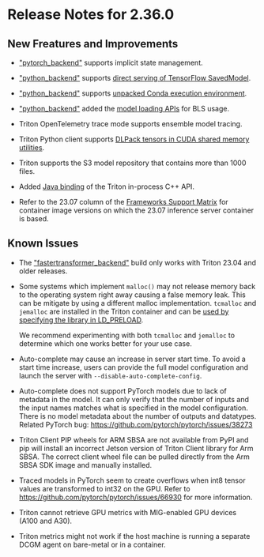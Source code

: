 <!--
# Copyright 2023, NVIDIA CORPORATION & AFFILIATES. All rights reserved.
#
# Redistribution and use in source and binary forms, with or without
# modification, are permitted provided that the following conditions
# are met:
#  * Redistributions of source code must retain the above copyright
#    notice, this list of conditions and the following disclaimer.
#  * Redistributions in binary form must reproduce the above copyright
#    notice, this list of conditions and the following disclaimer in the
#    documentation and/or other materials provided with the distribution.
#  * Neither the name of NVIDIA CORPORATION nor the names of its
#    contributors may be used to endorse or promote products derived
#    from this software without specific prior written permission.
#
# THIS SOFTWARE IS PROVIDED BY THE COPYRIGHT HOLDERS ``AS IS'' AND ANY
# EXPRESS OR IMPLIED WARRANTIES, INCLUDING, BUT NOT LIMITED TO, THE
# IMPLIED WARRANTIES OF MERCHANTABILITY AND FITNESS FOR A PARTICULAR
# PURPOSE ARE DISCLAIMED.  IN NO EVENT SHALL THE COPYRIGHT OWNER OR
# CONTRIBUTORS BE LIABLE FOR ANY DIRECT, INDIRECT, INCIDENTAL, SPECIAL,
# EXEMPLARY, OR CONSEQUENTIAL DAMAGES (INCLUDING, BUT NOT LIMITED TO,
# PROCUREMENT OF SUBSTITUTE GOODS OR SERVICES; LOSS OF USE, DATA, OR
# PROFITS; OR BUSINESS INTERRUPTION) HOWEVER CAUSED AND ON ANY THEORY
# OF LIABILITY, WHETHER IN CONTRACT, STRICT LIABILITY, OR TORT
# (INCLUDING NEGLIGENCE OR OTHERWISE) ARISING IN ANY WAY OUT OF THE USE
# OF THIS SOFTWARE, EVEN IF ADVISED OF THE POSSIBILITY OF SUCH DAMAGE.
-->

# Release Notes for 2.36.0

## New Freatures and Improvements

* ["pytorch_backend"](https://github.com/triton-inference-server/pytorch_backend) 
  supports implicit state management.

* ["python_backend"](https://github.com/triton-inference-server/python_backend) 
  supports 
  [direct serving of TensorFlow SavedModel](https://github.com/triton-inference-server/python_backend/blob/r23.07/src/resources/platform_handlers/tensorflow_savedmodel/README.md).

* ["python_backend"](https://github.com/triton-inference-server/python_backend) 
  supports 
  [unpacked Conda execution environment](https://github.com/triton-inference-server/python_backend/tree/r23.07#creating-custom-execution-environments). 

* ["python_backend"](https://github.com/triton-inference-server/python_backend) 
  added the 
  [model loading APIs](https://github.com/triton-inference-server/python_backend/blob/r23.07/README.md#model-loading-api) 
  for BLS usage.

* Triton OpenTelemetry trace mode supports ensemble model tracing.

* Triton Python client supports 
  [DLPack tensors in CUDA shared memory utilities](https://github.com/triton-inference-server/client/tree/r23.07#cuda-shared-memory).

* Triton supports the S3 model repository that contains more than 1000 files.

* Added 
  [Java binding](https://github.com/bytedeco/javacpp-presets/pull/1361) 
  of the Triton in-process C++ API.

* Refer to the 23.07 column of the 
  [Frameworks Support Matrix](https://docs.nvidia.com/deeplearning/frameworks/support-matrix/index.html) 
  for container image versions on which the 23.07 inference server container is based.

## Known Issues

* The 
  ["fastertransformer_backend"](https://github.com/triton-inference-server/fastertransformer_backend) 
  build only works with Triton 23.04 and older releases.

* Some systems which implement `malloc()` may not release memory back to the
  operating system right away causing a false memory leak. This can be mitigate 
  by using a different malloc implementation. `tcmalloc` and `jemalloc` are 
  installed in the Triton container and can be 
  [used by specifying the library in LD_PRELOAD](https://github.com/triton-inference-server/server/blob/r22.12/docs/user_guide/model_management.md).
  
  We recommend experimenting with both `tcmalloc` and `jemalloc` to determine which 
  one works better for your use case.

* Auto-complete may cause an increase in server start time. To avoid a start
  time increase, users can provide the full model configuration and launch the 
  server with `--disable-auto-complete-config`.

* Auto-complete does not support PyTorch models due to lack of metadata in the
  model. It can only verify that the number of inputs and the input names 
  matches what is specified in the model configuration. There is no model 
  metadata about the number of outputs and datatypes. Related PyTorch bug: 
  https://github.com/pytorch/pytorch/issues/38273

* Triton Client PIP wheels for ARM SBSA are not available from PyPI and pip will
  install an incorrect Jetson version of Triton Client library for Arm SBSA. The 
  correct client wheel file can be pulled directly from the Arm SBSA SDK image 
  and manually installed.

* Traced models in PyTorch seem to create overflows when int8 tensor values are 
  transformed to int32 on the GPU. Refer to 
  https://github.com/pytorch/pytorch/issues/66930 for more information.

* Triton cannot retrieve GPU metrics with MIG-enabled GPU devices (A100 and
  A30).

* Triton metrics might not work if the host machine is running a separate DCGM
  agent on bare-metal or in a container.

